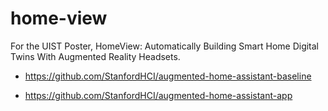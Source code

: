 # home-view
For the UIST Poster, HomeView: Automatically Building Smart Home Digital Twins With Augmented Reality Headsets.

- https://github.com/StanfordHCI/augmented-home-assistant-baseline


- https://github.com/StanfordHCI/augmented-home-assistant-app
